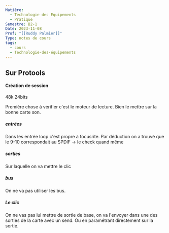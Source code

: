 ```yaml
---
Matière:
  - Technologie des Equipements
  - Pratique
Semestre: B2-1
Date: 2023-11-08
Prof: "[[Ruddy Palmier]]"
Type: notes de cours
tags:
  - cours
  - Technologie-des-équipements
---
```

## Sur Protools
#### Création de session
48k 24bits 

Première chose à vérifier c'est le moteur de lecture. 
Bien le mettre sur la bonne carte son.
##### entrées
Dans les entrée loop c'est propre à focusrite. 
Par déduction on a trouvé que le 9-10 correspondait au SPDIF → le check quand même
##### sorties 
Sur laquelle on va mettre le clic
##### bus 
On ne va pas utiliser les bus. 
##### Le clic 
On ne vas pas lui mettre de sortie de base, on va l'envoyer dans une des sorties de la carte avec un send.  Ou en paramétrant directement sur la sortie.